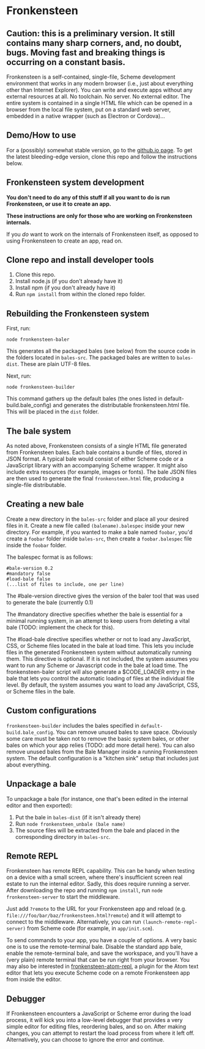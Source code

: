 # Fronkensteen

## Caution: this is a preliminary version. It still contains many sharp corners, and, no doubt, bugs. Moving fast and breaking things is occurring on a constant basis.

Fronkensteen is a self-contained, single-file, Scheme development environment that works in any modern browser (i.e., just about everything other than Internet Explorer). You can write and execute apps without any external resources at all. No toolchain. No server. No external editor. The entire system is contained in a single HTML file which can be opened in a browser from the local file system, put on a standard web server, embedded in a native wrapper (such as Electron or Cordova)...

## Demo/How to use

For a (possibly) somewhat stable version, go to the [github.io page](https://pulpgrinder.github.io).
To get the latest bleeding-edge version, clone this repo and follow the instructions below.


## Fronkensteen system development

**You don't need to do any of this stuff if all you want to do is run Fronkensteen, or use it to create an app.**

**These instructions are only for those who are working on Fronkensteen internals.**

If you *do* want to work on the internals of Fronkensteen itself, as opposed to using Fronkensteen to create an app, read on.

## Clone repo and install developer tools

1) Clone this repo.
1) Install node.js (if you don't already have it)
1) Install npm (if you don't already have it)
1) Run `npm install` from within the cloned repo folder.

## Rebuilding the Fronkensteen system

First, run:

`node fronkensteen-baler`

This generates all the packaged bales (see below) from the source code in the folders located in `bales-src`. The packaged bales are written to `bales-dist`. These are plain UTF-8 files.

Next, run:

`node fronkensteen-builder`

This command gathers up the default bales (the ones listed in default-build.bale_config) and generates the distributable fronkensteen.html file. This will be placed in the `dist` folder.


## The bale system

As noted above, Fronkensteen consists of a single HTML file generated from Fronkensteen bales. Each bale contains a bundle of files, stored in JSON format. A typical bale would consist of either Scheme code or a JavaScript library with an accompanying Scheme wrapper. It might also include extra resources (for example, images or fonts). The bale JSON files are then used to generate the final `fronkensteen.html` file, producing a single-file distributable.

## Creating a new bale

Create a new directory in the `bales-src` folder and place all your desired files in it. Create a new file called `(balename).balespec` inside your new directory. For example, if you wanted to make a bale named `foobar`, you'd create a `foobar` folder inside `bales-src`, then create a `foobar.balespec` file inside the `foobar` folder.

The balespec format is as follows:

```
#bale-version 0.2
#mandatory false
#load-bale false
(...list of files to include, one per line)
```

The #bale-version directive gives the version of the baler tool that was used to generate the bale (currently 0.1)

The #mandatory directive specifies whether the bale is essential for a minimal running system, in an attempt to keep users from deleting a vital bale (TODO: implement the check for this).

The #load-bale directive specifies whether or not to load any JavaScript, CSS, or Scheme files located in the bale at load time. This lets you include files in the generated  Fronkensteen system without automatically running them. This directive is optional. If it is not included, the system assumes you want to run any Scheme or Javascript code in the bale at load time. The fronkensteen-baler script will also generate a $CODE_LOADER entry in the bale that lets you control the automatic loading of files at the individual file level. By default, the system assumes you want to load any JavaScript, CSS, or Scheme files in the bale.

## Custom configurations

`fronkensteen-builder` includes the bales specified in `default-build.bale_config`. You can remove unused bales to save space. Obviously some care must be taken not to remove the basic system bales, or other bales on which your app relies (TODO: add more detail here). You can also remove unused bales from the Bale Manager inside a running Fronkensteen system. The default configuration is a "kitchen sink" setup that includes just about everything.

## Unpackage a bale

To unpackage a bale (for instance, one that's been edited in the internal editor and then exported):

1) Put the bale in `bales-dist` (if it isn't already there)
2) Run `node fronkensteen_unbale (bale name)`
3) The source files will be extracted from the bale and placed in the corresponding directory in `bales-src`.

## Remote REPL

Fronkensteen has remote REPL capability. This can be handy when testing on a device with a small screen, where there's insufficient screen real estate to run the internal editor. Sadly, this does require running a server. After downloading the repo and running `npm install`, run `node fronkensteen-server` to start the middleware.

Just add `?remote` to the URL for your Fronkensteen app and reload (e.g. `file:///foo/bar/baz/fronkensteen.html?remote`) and it will attempt to connect to the middleware. Alternatively, you can run `(launch-remote-repl-server)` from Scheme code (for example, in `app/init.scm`).

To send commands to your app, you have a couple of options. A very basic one is to use the remote-terminal bale. Disable the standard app bale, enable the remote-terminal bale, and save the workspace, and you'll have a (very plain) remote terminal that can be run right from your browser. You may also be interested in [fronkensteen-atom-repl](https://github.com/pulpgrinder/fronkensteen-atom-repl), a plugin for the Atom text editor that lets you execute Scheme code on a remote Fronkensteen app from inside the editor.

## Debugger

If Fronkensteen encounters a JavaScript or Scheme error during the load process, it will kick you into a low-level debugger that provides a very simple editor for editing files, reordering bales, and so on. After making changes, you can attempt to restart the load process from where it left off. Alternatively, you can choose to ignore the error and continue.
